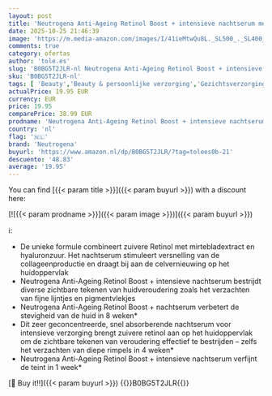 ```yaml
---
layout: post
title: 'Neutrogena Anti-Ageing Retinol Boost + intensieve nachtserum met zuivere Retinol  parfumvrij  30 ml'
date: 2025-10-25 21:46:39
image: 'https://m.media-amazon.com/images/I/41ieMtwQu8L._SL500_._SL400_.jpg'
comments: true
category: ofertas
author: 'tole.es'
slug: 'B0BG5T2JLR-nl Neutrogena Anti-Ageing Retinol Boost + intensieve...'
sku: 'B0BG5T2JLR-nl'
tags: [ 'Beauty','Beauty & persoonlijke verzorging','Gezichtsverzorgingsproducten','Huidverzorging','Nachtverzorging gezicht','Vochtinbrengende middelen voor gezicht','neutrogena','🇳🇱', ]
actualPrice: 19.95 EUR
currency: EUR
price: 19.95
comparePrice: 38.99 EUR
prodname: 'Neutrogena Anti-Ageing Retinol Boost + intensieve nachtserum met zuivere Retinol  parfumvrij  30 ml'
country: 'nl'
flag: '🇳🇱'
brand: 'Neutrogena'
buyurl: 'https://www.amazon.nl/dp/B0BG5T2JLR/?tag=tolees0b-21'
descuento: '48.83'
average: '19.95'
---
```


You can find [{{< param title >}}]({{< param buyurl >}}) with a discount here:

[![{{< param prodname >}}]({{< param image >}})]({{< param buyurl >}})

ℹ️:

- De unieke formule combineert zuivere Retinol met mirtebladextract en hyaluronzuur. Het nachtserum stimuleert versnelling van de collageenproductie en draagt bij aan de celvernieuwing op het huidoppervlak
- Neutrogena Anti-Ageing Retinol Boost + intensieve nachtserum bestrijdt diverse zichtbare tekenen van huidveroudering zoals het verzachten van fijne lijntjes en pigmentvlekjes
- Neutrogena Anti-Ageing Retinol Boost + nachtserum verbetert de stevigheid van de huid in 8 weken*
- Dit zeer geconcentreerde, snel absorberende nachtserum voor intensieve verzorging brengt zuivere retinol aan op het huidoppervlak om de zichtbare tekenen van veroudering effectief te bestrijden – zelfs het verzachten van diepe rimpels in 4 weken*
- Neutrogena Anti-Ageing Retinol Boost + intensieve nachtserum verfijnt de teint in 1 week*

[🛒 Buy it!!]({{< param buyurl >}})
{{<world>}}B0BG5T2JLR{{</world>}}
